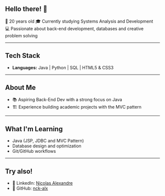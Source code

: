 ## Hello there! 👋

📍 20 years old
🎓 Currently studying Systems Analysis and Development  
💻 Passionate about back-end development, databases and creative problem solving  

---

## Tech Stack
- **Languages:** Java | Python | SQL | HTML5 & CSS3  

---

## About Me
- 📚 Aspiring Back-End Dev with a strong focus on Java
- 🏗️ Experience building academic projects with the MVC pattern

---

## What I'm Learning
- Java (JSP, JDBC and MVC Pattern)  
- Database design and optimization  
- Git/GitHub workflows

---

## Try also!
 
- 💼 LinkedIn: [Nicolas Alexandre](https://www.linkedin.com/in/nicolas-alexandre-58a364281) 
- 🐙 GitHub: [nck-alx](https://github.com/nck-alx)  

